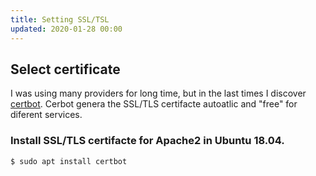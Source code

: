 ```yaml
---
title: Setting SSL/TSL
updated: 2020-01-28 00:00
---
```


## Select certificate

I was using many providers for long time, but in the last times I discover [certbot](https://certbot.eff.org). Cerbot genera the SSL/TLS certifacte autoatlic and "free" for diferent services. 

### Install SSL/TLS certifacte for Apache2 in Ubuntu 18.04.

```
$ sudo apt install certbot
```
